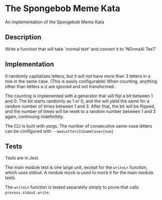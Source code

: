 # The Spongebob Meme Kata

An implementation of the Spongebob Meme Kata

## Description

Write a function that will take 'normal text' and convert it to 'NOrmaAl TexT'

## Implementation

It randomly capitalizes letters, but it will not have more than 3 letters in a row in the same case. (This is easily configurable) When counting, anything other than letters a-z are ignored and not transformed.

The counting is implemented with a generator that will flip a bit between 1 and 0. The bit starts randomly as 1 or 0, and the will yield the same for a random number of times between 1 and 3. After that, the bit will be flipped, and the number of times will be reset to a random number between 1 and 3 again, continuing indefinitely.

The CLI is built with yargs. The number of consecutive same-case letters can be configured with `--maxLettersInSameCase={num}`

## Tests

Tests are in Jest.

The main module test is one large unit, except for the `writeLn` function, which uses stdout. A module mock is used to mock it for the main module tests.

The `writeLn` function is tested separately simply to prove that calls `process.stdout.write`.
